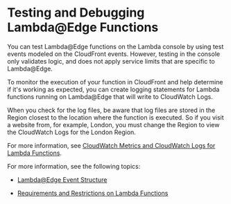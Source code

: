 # Testing and Debugging Lambda@Edge Functions<a name="lambda-edge-testing-debugging"></a>

You can test Lambda@Edge functions on the Lambda console by using test events modeled on the CloudFront events\. However, testing in the console only validates logic, and does not apply service limits that are specific to Lambda@Edge\. 

To monitor the execution of your function in CloudFront and help determine if it's working as expected, you can create logging statements for Lambda functions running on Lambda@Edge that will write to CloudWatch Logs\. 

When you check for the log files, be aware that log files are stored in the Region closest to the location where the function is executed\. So if you visit a website from, for example, London, you must change the Region to view the CloudWatch Logs for the London Region\.

For more information, see [CloudWatch Metrics and CloudWatch Logs for Lambda Functions](http://docs.aws.amazon.com/AmazonCloudFront/latest/DeveloperGuide/lambda-cloudwatch-metrics-logging.html)\.

For more information, see the following topics:

+ [Lambda@Edge Event Structure](lambda-event-structure.md)

+ [Requirements and Restrictions on Lambda Functions](lambda-requirements-limits.md)